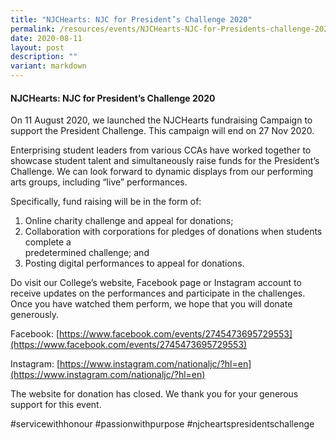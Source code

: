 ```yaml
---
title: "NJCHearts: NJC for President’s Challenge 2020"
permalink: /resources/events/NJCHearts-NJC-for-Presidents-challenge-2020/
date: 2020-08-11
layout: post
description: ""
variant: markdown
---
```

#### NJCHearts: NJC for President’s Challenge 2020

On 11 August 2020, we launched the NJCHearts fundraising Campaign to support the President Challenge. This campaign will end on 27 Nov 2020.

Enterprising student leaders from various CCAs have worked together to showcase student talent and simultaneously raise funds for the President’s Challenge. We can look forward to dynamic displays from our performing arts groups, including “live” performances.

Specifically, fund raising will be in the form of:  
1) Online charity challenge and appeal for donations;  
2) Collaboration with corporations for pledges of donations when students complete a  
predetermined challenge; and  
3) Posting digital performances to appeal for donations.

Do visit our College’s website, Facebook page or Instagram account to receive updates on the performances and participate in the challenges. Once you have watched them perform, we hope that you will donate generously.

Facebook: [https://www.facebook.com/events/2745473695729553](https://www.facebook.com/events/2745473695729553)

Instagram: [https://www.instagram.com/nationaljc/?hl=en](https://www.instagram.com/nationaljc/?hl=en)

The website for donation has closed. We thank you for your generous support for this event.

#servicewithhonour #passionwithpurpose #njcheartspresidentschallenge